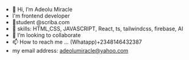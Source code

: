 - 👋 Hi, I’m Adeolu Miracle
- I'm frontend developer
- 👀student @scriba.com
- 🌱 skills:  HTML,CSS, JAVASCRIPT, React, ts, tailwindcss, firebase, AI
- 💞️ I’m looking to collaborate 
- 📫 How to reach me ... (Whatapp)+2348146432387 
- my email address: adeolumiracle@yahoo.com

<!---
OGBENI-NG/OGBENI-NG is a ✨ special ✨ repository because its `README.md` (this file) appears on your GitHub profile.
You can click the Preview link to take a look at your changes.
--->
